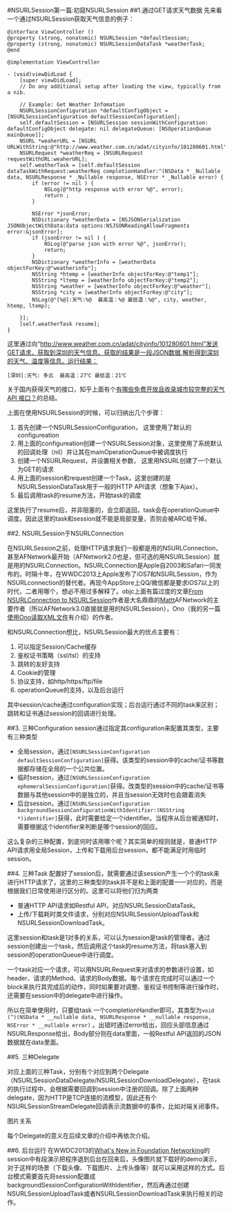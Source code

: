 #NSURLSession第一篇:初窥NSURLSession
##1.通过GET请求天气数据 
先来看一个通过NSURLSession获取天气信息的例子：

	@interface ViewController ()
	@property (strong, nonatomic) NSURLSession *defaultSession;
	@property (strong, nonatomic) NSURLSessionDataTask *weatherTask;
	@end
	
	@implementation ViewController
	
	- (void)viewDidLoad {
	    [super viewDidLoad];
	    // Do any additional setup after loading the view, typically from a nib.
	    
	    // Example: Get Weather Infomation
	    NSURLSessionConfiguration *defaultConfigObject = [NSURLSessionConfiguration defaultSessionConfiguration];
	    self.defaultSession = [NSURLSession sessionWithConfiguration: defaultConfigObject delegate: nil delegateQueue: [NSOperationQueue mainQueue]];
	    NSURL *weaherURL = [NSURL URLWithString:@"http://www.weather.com.cn/adat/cityinfo/101280601.html"];
	    NSURLRequest *weatherReq = [NSURLRequest requestWithURL:weaherURL];
	    self.weatherTask = [self.defaultSession dataTaskWithRequest:weatherReq completionHandler:^(NSData * _Nullable data, NSURLResponse * _Nullable response, NSError * _Nullable error) {
	        if (error != nil ) {
	            NSLog(@"http response with error %@", error);
	            return ;
	        }
	        
	        NSError *jsonError;
	        NSDictionary *weatherData = [NSJSONSerialization JSONObjectWithData:data options:NSJSONReadingAllowFragments error:&jsonError];
	        if (jsonError != nil ) {
	            NSLog(@"parse json with error %@", jsonError);
	            return;
	        }
	        NSDictionary *weatherInfo = [weatherData objectForKey:@"weatherinfo"];
	        NSString *htemp = [weatherInfo objectForKey:@"temp1"];
	        NSString *ltemp = [weatherInfo objectForKey:@"temp2"];
	        NSString *weather = [weatherInfo objectForKey:@"weather"];
	        NSString *city = [weatherInfo objectForKey:@"city"];
	        NSLog(@"[%@]:天气:%@  最高温：%@ 最低温：%@", city, weather, htemp, ltemp);
	        
	    }];
	    [self.weatherTask resume];
	}
这里通过向“http://www.weather.com.cn/adat/cityinfo/101280601.html”发送GET请求，获取到深圳的天气信息。获取的结果是一段JSON数据,解析得到深圳的天气、温度等信息。运行结果：

	[深圳]:天气: 多云  最高温：27℃ 最低温：21℃
	
关于国内获得天气的接口，知乎上面有个[有哪些免费开放且收录城市较完整的天气 API 接口？](https://www.zhihu.com/question/20521716)的总结。

上面在使用NSURLSession的时候，可以归纳出几个步骤：

1. 首先创建一个NSURLSessionConfiguration， 这里使用了默认的configureation
2. 用上面的configureation创建一个NSURLSession对象，这里使用了系统默认的回调处理（nil）并让其在mainOperationQueue中被调度执行
3. 创建一个NSURLRequest，并设置相关参数， 这里用NSURL创建了一个默认为GET的请求
4. 用上面的session和request创建一个Task，这里创建的是NSURLSessionDataTask用于一般的HTTP API请求（想象下Ajax）。
5. 最后调用task的resume方法，开始task的调度

这里执行了resume后，并非阻塞的，会立即返回，task会在operationQueue中调度。因此这里的task和session就不能是局部变量，否则会被ARC给干掉。

##2. NSURLSession于NSURLConnection

在NSURLSession之前，处理HTTP请求我们一般都是用的NSURLConnection，甚至AFNetwork最开始（AFNetwork2.0也是，但可选的用NSURLSession）就是用的NSURLConnection。NSURLConnection是Apple自2003和Safari一同发布的。时隔十年，在WWDC2013上Apple发布了iOS7和NSURLSession，作为N S U RLconnection的替代者。再现今AppStore上QQ/微信都是要求iOS7以上的时代，二者用哪个，想必不用过多解释了。objc上面有篇过度的文章[From NSURLConnection to NSURLSession](https://www.objc.io/issues/5-ios7/from-nsurlconnection-to-nsurlsession/)作者是大名鼎鼎的[Mattt](https://github.com/mattt)AFNetwork的主要作者（所以AFNetwork3.0直接就是用的NSURLSession），Ono（我的另一篇[使用Ono读取XML文件](http://www.jianshu.com/p/92d8d109bfc8)有介绍）的作者。

和NSURLConnection想比，NSURLSession最大的优点主要有：

1. 可以指定Session/Cache缓存	
2. 鉴权证书策略（ssl/tsl）的支持
3. 跳转的友好支持
4. Cookie的管理
5. 协议支持，如http/https/ftp/file
6. operationQueue的支持，以及后台运行 

其中session/cache通过configuration实现；后台运行通过不同的task来区别；跳转和证书通过session的回调进行处理。


##3. 三种Configuration
session通过指定其configuration来配置其类型，主要有三种类型
* 全局session，通过`[NSURLSessionConfiguration defaultSessionConfiguration]`获得。该类型的session中的cache/证书等数据都存储在全局的一个公共位置。
* 临时session，通过`[NSURLSessionConfiguration ephemeralSessionConfiguration]`获得。改类型的session中的cache/证书等数据与其他session中的是独立的，并且当session无效时也会跟着消失
* 后台session，通过`[NSURLSessionConfiguration backgroundSessionConfigurationWithIdentifier:(NSString *)identifier]`获得，此时需要给定一个identifier。当程序从后台被通知时，需要根据这个identifier来判断是哪个session的回应。

这么复杂的三种配置，到底何时该用哪个呢？其实简单的规则就是，普通HTTP API请求用全局Session，上传和下载用后台session，都不能满足时用临时session。

##4. 三种Task
配置好了session后，就需要通过该session产生一个个的task来进行HTTP请求了，这里的三种类型的task并不是和上面的配置一一对应的，而是根据我们日常使用进行区分的。这里可以将他们归为两类
* 普通HTTP API请求如Restful API，对应NSURLSessionDataTask。
* 上传/下载耗时类文件请求，分别对应NSURLSessionUploadTask和NSURLSessionDownloadTask。

这里session和task是1对多的关系，可以认为session是task的管理者。通过session创建出一个task，然后调用这个task的resume方法，将task塞入到session的operationQueue中进行调度。

一个task对应一个请求，可以用NSURLRequest来对请求的参数进行设置，如header、请求的Method、请求的Body数据。每个请求在完成时可以通过一个block来执行其完成后的动作，同时如果要对调整、鉴权证书控制等进行操作时，还需要在session中的delegate中进行操作。

所以在简单使用时，只要给task 一个completionHandler即可。其类型为`void (^)(NSData * __nullable data, NSURLResponse * __nullable response, NSError * __nullable error)` 。出错时通过error给出，回应头部信息通过NSURLResponse给出，Body部分则在data里面，一般Restful API返回的JSON数据就在data里面。

##5. 三种Delegate

对应上面的三种Task，分别有个对应到两个Delegate（NSURLSessionDataDelegate/NSURLSessionDownloadDelegate），在task的执行过程中，会根据需要回调到session中注册的回调。除了上面两种delegate，因为HTTP是TCP连接的流模型，因此还有个NSURLSessionStreamDelegate回调表示流数据中的事件，比如对端关闭事件。

图片关系

每个Delegate的意义在后续文章的介绍中再依次介绍。

##6. 后台运行
在WWDC2013的[What's New in Foundation Networking](https://developer.apple.com/videos/play/wwdc2013/705/)的session中有段演示把程序退到后台在回来后，头像图片就下载好的demo演示，对于这样的场景（下载头像、下载图片、上传头像等）就可以采用这样的方式。后台模式需要首先将session配置成backgroundSessionConfigurationWithIdentifier，然后再通过创建NSURLSessionUploadTask或者NSURLSessionDownloadTask来执行相关的动作。